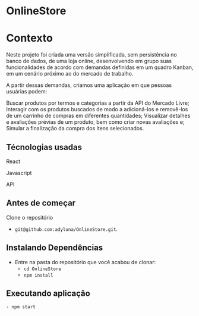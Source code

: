 # OnlineStore

# Contexto

Neste projeto foi criada uma versão simplificada, sem persistência no banco de dados, de uma loja online, desenvolvendo em grupo suas funcionalidades de acordo com demandas definidas em um quadro Kanban, em um cenário próximo ao do mercado de trabalho.

A partir dessas demandas, criamos uma aplicação em que pessoas usuárias podem:

Buscar produtos por termos e categorias a partir da API do Mercado Livre;
Interagir com os produtos buscados de modo a adicioná-los e removê-los de um carrinho de compras em diferentes quantidades;
Visualizar detalhes e avaliações prévias de um produto, bem como criar novas avaliações e;
Simular a finalização da compra dos itens selecionados.

## Técnologias usadas

React

Javascript

API

## Antes de começar

Clone o repositório

  - `git@github.com:adyluna/OnlineStore.git`.

## Instalando Dependências

  - Entre na pasta do repositório que você acabou de clonar:
    - `cd OnlineStore`
    -  `npm install`

## Executando aplicação

    - npm start
